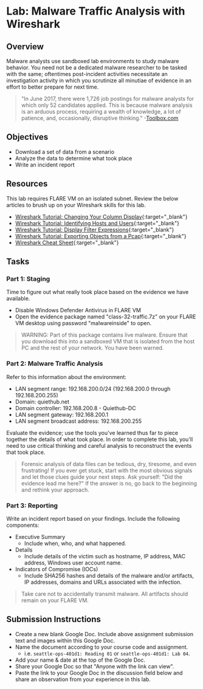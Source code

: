 # Lab: Malware Traffic Analysis with Wireshark

## Overview

Malware analysts use sandboxed lab environments to study malware behavior. You need not be a dedicated malware researcher to be tasked with the same; oftentimes post-incident activities necessitate an investigation activity in which you scrutinize all minutiae of evidence in an effort to better prepare for next time.

> "In June 2017, there were 1,726 job postings for malware analysts for which only 52 candidates applied. This is because malware analysis is an arduous process, requiring a wealth of knowledge, a lot of patience, and, occasionally, disruptive thinking." -[Toolbox.com](https://www.toolbox.com/security/data-security/articles/what-is-malware-analysis-definition-types-stages-best-practices/)

## Objectives

- Download a set of data from a scenario
- Analyze the data to determine what took place
- Write an incident report

## Resources

This lab requires FLARE VM on an isolated subnet. Review the below articles to brush up on your Wireshark skills for this lab.

- [Wireshark Tutorial: Changing Your Column Display](https://unit42.paloaltonetworks.com/unit42-customizing-wireshark-changing-column-display/){:target="_blank"}
- [Wireshark Tutorial: Identifying Hosts and Users](https://unit42.paloaltonetworks.com/using-wireshark-identifying-hosts-and-users/){:target="_blank"}
- [Wireshark Tutorial: Display Filter Expressions](https://unit42.paloaltonetworks.com/using-wireshark-display-filter-expressions/){:target="_blank"}
- [Wireshark Tutorial: Exporting Objects from a Pcap](https://unit42.paloaltonetworks.com/using-wireshark-exporting-objects-from-a-pcap/){:target="_blank"}
- [Wireshark Cheat Sheet](https://cdn.comparitech.com/wp-content/uploads/2019/06/Wireshark-Cheat-Sheet-1.jpg){:target="_blank"}

## Tasks

### Part 1: Staging

Time to figure out what really took place based on the evidence we have available.

- Disable Windows Defender Antivirus in FLARE VM
- Open the evidence package named "class-32-traffic.7z" on your FLARE VM desktop using password "malwareinside" to open.

> WARNING: Part of this package contains live malware. Ensure that you download this into a sandboxed VM that is isolated from the host PC and the rest of your network. You have been warned.

### Part 2: Malware Traffic Analysis

Refer to this information about the environment:

- LAN segment range:  192.168.200.0/24 (192.168.200.0 through 192.168.200.255)
- Domain:  quiethub.net
- Domain controller:  192.168.200.8 - Quiethub-DC
- LAN segment gateway:  192.168.200.1
- LAN segment broadcast address:  192.168.200.255

Evaluate the evidence; use the tools you've learned thus far to piece together the details of what took place. In order to complete this lab, you'll need to use critical thinking and careful analysis to reconstruct the events that took place.

> Forensic analysis of data files can be tedious, dry, tiresome, and even frustrating! If you ever get stuck, start with the most obvious signals and let those clues guide your next steps. Ask yourself: "Did the evidence lead me here?" If the answer is no, go back to the beginning and rethink your approach.

### Part 3: Reporting

Write an incident report based on your findings. Include the following components:

- Executive Summary
  - Include when, who, and what happened.
- Details
  - Include details of the victim such as hostname, IP address, MAC address, Windows user account name.
- Indicators of Compromise (IOCs)
  - Include SHA256 hashes and details of the malware and/or artifacts, IP addresses, domains and URLs associated with the infection.

> Take care not to accidentally transmit malware. All artifacts should remain on your FLARE VM.

## Submission Instructions

- Create a new blank Google Doc. Include above assignment submission text and images within this Google Doc.
- Name the document according to your course code and assignment.
  - i.e. `seattle-ops-401d1: Reading 01` or `seattle-ops-401d1: Lab 04`.
- Add your name & date at the top of the Google Doc.
- Share your Google Doc so that "Anyone with the link can view".
- Paste the link to your Google Doc in the discussion field below and share an observation from your experience in this lab.
